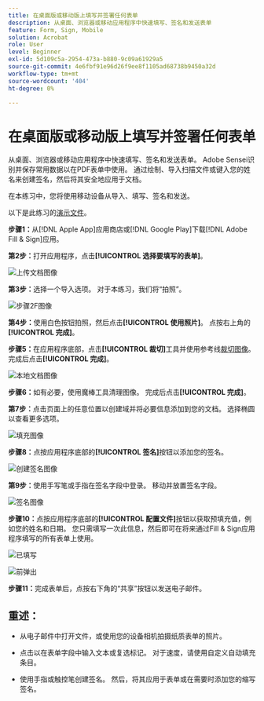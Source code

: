 ```yaml
---
title: 在桌面版或移动版上填写并签署任何表单
description: 从桌面、浏览器或移动应用程序中快速填写、签名和发送表单
feature: Form, Sign, Mobile
solution: Acrobat
role: User
level: Beginner
exl-id: 5d109c5a-2954-473a-b880-9c09a61929a5
source-git-commit: 4e6fbf91e96d26f9ee8f1105ad68738b9450a32d
workflow-type: tm+mt
source-wordcount: '404'
ht-degree: 0%

---
```


# 在桌面版或移动版上填写并签署任何表单

从桌面、浏览器或移动应用程序中快速填写、签名和发送表单。 Adobe Sensei识别并保存常用数据以在PDF表单中使用。 通过绘制、导入扫描文件或键入您的姓名来创建签名，然后将其安全地应用于文档。

在本练习中，您将使用移动设备从导入、填写、签名和发送。

以下是此练习的[演示文件](assets/03_FillSignScan.zip)。

**步骤1：**&#x200B;从[!DNL Apple App]应用商店或[!DNL Google Play]下载[!DNL Adobe Fill & Sign]应用。

**第2步：**&#x200B;打开应用程序，点击&#x200B;**[!UICONTROL 选择要填写的表单]**。

![上传文档图像](assets/mobilescan.jpg)

**第3步：**&#x200B;选择一个导入选项。 对于本练习，我们将“拍照”。

![步骤2F图像](assets/Step2F.jpg)

**第4步：**&#x200B;使用白色按钮拍照，然后点击&#x200B;**[!UICONTROL 使用照片]**。 点按右上角的&#x200B;**[!UICONTROL 完成]**。

**步骤5：**&#x200B;在应用程序底部，点击&#x200B;**[!UICONTROL 裁切]**&#x200B;工具并使用参考线[裁切图像](https://www.adobe.com/acrobat/online/crop-pdf.html)。 完成后点击&#x200B;**[!UICONTROL 完成]**。

![本地文档图像](assets/localdoc.jpg)

**步骤6：**&#x200B;如有必要，使用魔棒工具清理图像。 完成后点击&#x200B;**[!UICONTROL 完成]**。

**第7步：**&#x200B;点击页面上的任意位置以创建域并将必要信息添加到您的文档。 选择椭圆以查看更多选项。

![填充图像](assets/fill.jpg)


**步骤8：**&#x200B;点按应用程序底部的&#x200B;**[!UICONTROL 签名]**&#x200B;按钮以添加您的签名。

![创建签名图像](assets/createsign.jpg)

**第9步：**&#x200B;使用手写笔或手指在签名字段中登录。 移动并放置签名字段。

![签名图像](assets/sign.jpg)

**步骤10：**&#x200B;点按应用程序底部的&#x200B;**[!UICONTROL 配置文件]**&#x200B;按钮以获取预填充值，例如您的姓名和日期。 您只需填写一次此信息，然后即可在将来通过Fill &amp; Sign应用程序填写的所有表单上使用。

![已填写](assets/filled.jpg)

![前弹出](assets/prepop.jpg)

**步骤11：**&#x200B;完成表单后，点按右下角的“共享”按钮以发送电子邮件。

## 重述：

* 从电子邮件中打开文件，或使用您的设备相机拍摄纸质表单的照片。

* 点击以在表单字段中输入文本或复选标记。 对于速度，请使用自定义自动填充条目。

* 使用手指或触控笔创建签名。 然后，将其应用于表单或在需要时添加您的缩写签名。
